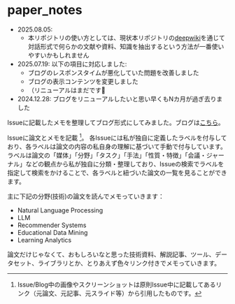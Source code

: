 # paper_notes
- 2025.08.05:
  - 本リポジトリの使い方としては、現状本リポジトリの[deepwiki](https://deepwiki.com/AkihikoWatanabe/paper_notes)を通じて対話形式で何らかの文献や資料、知識を抽出するという方法が一番使いやすいかもしれません
- 2025.07.19: 以下の項目に対応しました:
  - ブログのレスポンスタイムが悪化していた問題を改善しました
  - ブログの表示コンテンツを変更しました
  - （リニューアルはまだです🫠
- 2024.12.28: ブログをリニューアルしたいと思い早くもNカ月が過ぎ去りました

Issueに記載したメモを整理してブログ形式にしてみました。ブログは[こちら](https://AkihikoWatanabe.github.io/paper_notes)。

Issueに論文とメモを記載 [^1]。
各Issueには私が独自に定義したラベルを付与しており、各ラベルは論文の内容の私自身の理解に基づいて手動で付与しています。
ラベルは論文の「媒体」「分野」「タスク」「手法」「性質・特徴」「会議・ジャーナル」などの観点から私が独自に分類・整理しており、Issueの検索でラベルを指定して検索をかけることで、各ラベルと紐づいた論文の一覧を見ることができます。

主に下記の分野(技術)の論文を読んでメモっていきます：
  - Natural Language Processing
  - LLM
  - Recommender Systems
  - Educational Data Mining
  - Learning Analytics

論文だけじゃなくて、おもしろいなと思った技術資料、解説記事、ツール、データセット、ライブラリとか、とりあえず色々リンク付きでメモっていきます。

[^1]: Issue/Blog中の画像やスクリーンショットは原則Issue中に記載してあるリンク（元論文、元記事、元スライド等）から引用したものです。
